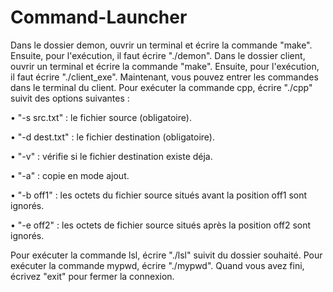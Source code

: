 # Command-Launcher

Dans le dossier demon, ouvrir un terminal et écrire la commande "make".
Ensuite, pour l'exécution, il faut écrire "./demon".
Dans le dossier client, ouvrir un terminal et écrire la commande "make".
Ensuite, pour l'exécution, il faut écrire "./client_exe".
Maintenant, vous pouvez entrer les commandes dans le terminal du client.
Pour exécuter la commande cpp, écrire "./cpp" suivit des options suivantes :

  • "-s src.txt" : le fichier source (obligatoire).
  
  • "-d dest.txt" : le fichier destination (obligatoire).
  
  • "-v" : vérifie si le fichier destination existe déja.
  
  • "-a" : copie en mode ajout.
  
  • "-b off1" : les octets du fichier source situés avant la position off1 sont
    ignorés.
    
  • "-e off2" : les octets de fichier source situés après la position off2 sont
    ignorés.
    
Pour exécuter la commande lsl, écrire "./lsl" suivit du dossier souhaité.
Pour exécuter la commande mypwd, écrire "./mypwd".
Quand vous avez fini, écrivez "exit" pour fermer la connexion.
